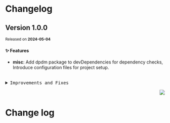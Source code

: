 <a name="readme-top"></a>

# Changelog

## Version 1.0.0

<sup>Released on **2024-05-04**</sup>

#### ✨ Features

- **misc**: Add dpdm package to devDependencies for dependency checks, Introduce configuration files for project setup.

<br/>

<details>
<summary><kbd>Improvements and Fixes</kbd></summary>

#### What's improved

- **misc**: Add dpdm package to devDependencies for dependency checks ([7f2fe90](https://github.com/arietta-studio/appwrite-sdk-ts/commit/7f2fe90))
- **misc**: Introduce configuration files for project setup ([124a049](https://github.com/arietta-studio/appwrite-sdk-ts/commit/124a049))

</details>

<div align="right">

[![](https://img.shields.io/badge/-BACK_TO_TOP-151515?style=flat-square)](#readme-top)

</div>

# Change log
